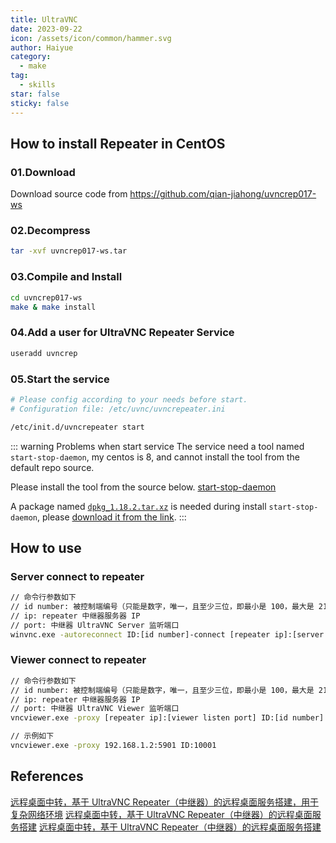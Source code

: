 ```yaml
---
title: UltraVNC
date: 2023-09-22
icon: /assets/icon/common/hammer.svg
author: Haiyue
category:
  - make
tag:
  - skills
star: false
sticky: false
---
```

## How to install Repeater in CentOS

### 01.Download
Download source code from https://github.com/qian-jiahong/uvncrep017-ws

### 02.Decompress
``` bash
tar -xvf uvncrep017-ws.tar
```

### 03.Compile and Install
``` bash
cd uvncrep017-ws
make & make install
```

### 04.Add a user for UltraVNC Repeater Service
``` bash
useradd uvncrep
```

### 05.Start the service
``` bash {2}
# Please config according to your needs before start.
# Configuration file: /etc/uvnc/uvncrepeater.ini

/etc/init.d/uvncrepeater start
```

::: warning Problems when start service
The service need a tool named `start-stop-daemon`, my centos is 8, and cannot install the tool from the default repo source.

Please install the tool from the source below.
[start-stop-daemon](https://codeload.github.com/willgarcia/start-stop-daemon/tar.gz/refs/tags/v1.0.0)

A package named [`dpkg_1.18.2.tar.xz`](http://ftp.ubk.hu/src/debian/dpkg/dpkg_1.18.2.tar.xz) is needed during install `start-stop-daemon`, please [download it from the link](http://ftp.ubk.hu/src/debian/dpkg/dpkg_1.18.2.tar.xz).
:::

## How to use

### Server connect to repeater
``` bash
// 命令行参数如下
// id number: 被控制端编号（只能是数字，唯一，且至少三位，即最小是 100，最大是 2147483647，源码中此为 int 类型）
// ip: repeater 中继器服务器 IP
// port: 中继器 UltraVNC Server 监听端口
winvnc.exe -autoreconnect ID:[id number]-connect [repeater ip]:[server listen port] -run
```

### Viewer connect to repeater
``` bash
// 命令行参数如下
// id number: 被控制端编号（只能是数字，唯一，且至少三位，即最小是 100，最大是 2147483647，源码中此为 int 类型）
// ip: repeater 中继器服务器 IP
// port: 中继器 UltraVNC Viewer 监听端口
vncviewer.exe -proxy [repeater ip]:[viewer listen port] ID:[id number]

// 示例如下
vncviewer.exe -proxy 192.168.1.2:5901 ID:10001
```

## References
[远程桌面中转，基于 UltraVNC Repeater（中继器）的远程桌面服务搭建，用于复杂网络环境](https://blog.csdn.net/WTUDAN/article/details/100214799)
[远程桌面中转，基于 UltraVNC Repeater（中继器）的远程桌面服务搭建](http://zj.lzycn.vip:8082/%E6%9C%8D%E5%8A%A1%E5%99%A8%E9%85%8D%E7%BD%AE-%E5%9F%BA%E4%BA%8E%20UltraVNC%20Repeater%EF%BC%88%E4%B8%AD%E7%BB%A7%E5%99%A8%EF%BC%89%E7%9A%84%E8%BF%9C%E7%A8%8B%E6%A1%8C%E9%9D%A2%E6%9C%8D%E5%8A%A1%E6%90%AD%E5%BB%BA.pdf)
[远程桌面中转，基于 UltraVNC Repeater（中继器）的远程桌面服务搭建](https://www.moyann.com/archives/209/)









